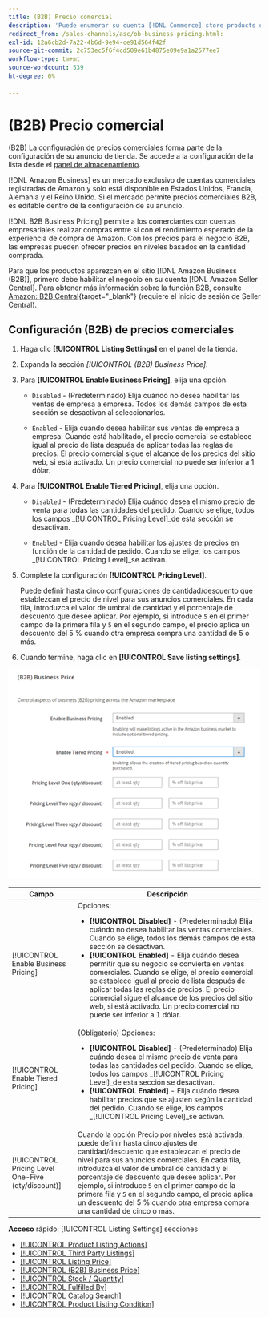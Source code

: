 ```yaml
---
title: (B2B) Precio comercial
description: 'Puede enumerar su cuenta [!DNL Commerce] store products on the Amazon Business (B2B) site by enabling business in your Amazon [!DNL Seller Central] .'
redirect_from: /sales-channels/asc/ob-business-pricing.html: 
exl-id: 12a6cb2d-7a22-4b6d-9e94-ce91d564f42f
source-git-commit: 2c753ec5f6f4cd509e61b4875e09e9a1a2577ee7
workflow-type: tm+mt
source-wordcount: 539
ht-degree: 0%

---
```


# (B2B) Precio comercial

(B2B) La configuración de precios comerciales forma parte de la configuración de su anuncio de tienda. Se accede a la configuración de la lista desde el [panel de almacenamiento](./amazon-store-dashboard.md).

[!DNL Amazon Business] es un mercado exclusivo de cuentas comerciales registradas de Amazon y solo está disponible en Estados Unidos, Francia, Alemania y el Reino Unido. Si el mercado permite precios comerciales B2B, es editable dentro de la configuración de su anuncio.

[!DNL B2B Business Pricing] permite a los comerciantes con cuentas empresariales realizar compras entre sí con el rendimiento esperado de la experiencia de compra de Amazon. Con los precios para el negocio B2B, las empresas pueden ofrecer precios en niveles basados en la cantidad comprada.

Para que los productos aparezcan en el sitio [!DNL Amazon Business (B2B)], primero debe habilitar el negocio en su cuenta [!DNL Amazon Seller Central]. Para obtener más información sobre la función B2B, consulte [Amazon: B2B Central](https://sellercentral.amazon.com/gp/help/G202161480/){target=&quot;_blank&quot;} (requiere el inicio de sesión de Seller Central).

## Configuración (B2B) de precios comerciales

1. Haga clic **[!UICONTROL Listing Settings]** en el panel de la tienda.

1. Expanda la sección _[!UICONTROL (B2B) Business Price]_.

1. Para **[!UICONTROL Enable Business Pricing]**, elija una opción.

   - `Disabled` - (Predeterminado) Elija cuándo no desea habilitar las ventas de empresa a empresa. Todos los demás campos de esta sección se desactivan al seleccionarlos.

   - `Enabled` - Elija cuándo desea habilitar sus ventas de empresa a empresa. Cuando está habilitado, el precio comercial se establece igual al precio de lista después de aplicar todas las reglas de precios. El precio comercial sigue el alcance de los precios del sitio web, si está activado. Un precio comercial no puede ser inferior a 1 dólar.

1. Para **[!UICONTROL Enable Tiered Pricing]**, elija una opción.

   - `Disabled` - (Predeterminado) Elija cuándo desea el mismo precio de venta para todas las cantidades del pedido. Cuando se elige, todos los campos _[!UICONTROL Pricing Level]_de esta sección se desactivan.

   - `Enabled` - Elija cuándo desea habilitar los ajustes de precios en función de la cantidad de pedido. Cuando se elige, los campos _[!UICONTROL Pricing Level]_se activan.

1. Complete la configuración **[!UICONTROL Pricing Level]**.

   Puede definir hasta cinco configuraciones de cantidad/descuento que establezcan el precio de nivel para sus anuncios comerciales. En cada fila, introduzca el valor de umbral de cantidad y el porcentaje de descuento que desee aplicar. Por ejemplo, si introduce `5` en el primer campo de la primera fila y `5` en el segundo campo, el precio aplica un descuento del 5 % cuando otra empresa compra una cantidad de 5 o más.

1. Cuando termine, haga clic en **[!UICONTROL Save listing settings]**.

![Precios comerciales de Amazon (B2B)](assets/amazon-business-pricing.png)

| Campo | Descripción |
|--- |--- |
| [!UICONTROL Enable Business Pricing] | Opciones: <ul><li>**[!UICONTROL Disabled]** - (Predeterminado) Elija cuándo no desea habilitar las ventas comerciales. Cuando se elige, todos los demás campos de esta sección se desactivan.</li><li>**[!UICONTROL Enabled]** - Elija cuándo desea permitir que su negocio se convierta en ventas comerciales. Cuando se elige, el precio comercial se establece igual al precio de lista después de aplicar todas las reglas de precios. El precio comercial sigue el alcance de los precios del sitio web, si está activado. Un precio comercial no puede ser inferior a 1 dólar.</li></ul> |
| [!UICONTROL Enable Tiered Pricing] | (Obligatorio) Opciones: <ul><li>**[!UICONTROL Disabled]** - (Predeterminado) Elija cuándo desea el mismo precio de venta para todas las cantidades del pedido. Cuando se elige, todos los campos _[!UICONTROL Pricing Level]_de esta sección se desactivan.</li><li>**[!UICONTROL Enabled]** - Elija cuándo desea habilitar precios que se ajusten según la cantidad del pedido. Cuando se elige, los campos _[!UICONTROL Pricing Level]_se activan.</li></ul> |
| [!UICONTROL Pricing Level One-Five (qty/discount)] | Cuando la opción Precio por niveles está activada, puede definir hasta cinco ajustes de cantidad/descuento que establezcan el precio de nivel para sus anuncios comerciales. En cada fila, introduzca el valor de umbral de cantidad y el porcentaje de descuento que desee aplicar. Por ejemplo, si introduce `5` en el primer campo de la primera fila y `5` en el segundo campo, el precio aplica un descuento del 5 % cuando otra empresa compra una cantidad de cinco o más. |

**Acceso**  rápido:  [!UICONTROL Listing Settings] secciones

- [[!UICONTROL Product Listing Actions]](./product-listing-actions.md)
- [[!UICONTROL Third Party Listings]](./third-party-listing-settings.md)
- [[!UICONTROL Listing Price]](./listing-price.md)
- [[!UICONTROL (B2B) Business Price]](./business-pricing.md)
- [[!UICONTROL Stock / Quantity]](./stock-quantity.md)
- [[!UICONTROL Fulfilled By]](./fulfilled-by.md)
- [[!UICONTROL Catalog Search]](./catalog-search.md)
- [[!UICONTROL Product Listing Condition]](./product-listing-condition.md)
